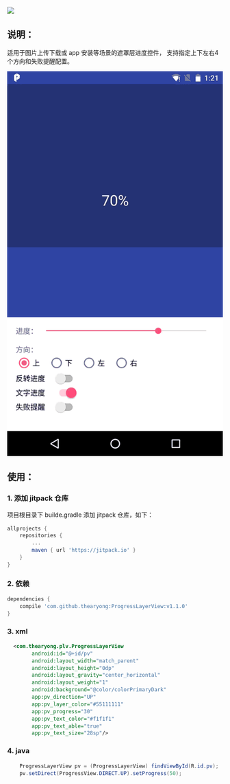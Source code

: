
[![](https://jitpack.io/v/thearyong/ProgressLayerView.svg)](https://jitpack.io/#thearyong/ProgressLayerView)

## 说明：
适用于图片上传下载或 app 安装等场景的遮罩层进度控件，
支持指定上下左右4个方向和失败提醒配置。

![gif](./captures/1.gif)

## 使用：

### 1. 添加 jitpack 仓库

项目根目录下 builde.gradle 添加 jitpack 仓库，如下：

``` gradle
allprojects {
    repositories {
        ...
        maven { url 'https://jitpack.io' }
    }
}
```

### 2. 依赖

```gradle
dependencies {
    compile 'com.github.thearyong:ProgressLayerView:v1.1.0'
}
```

### 3. xml
``` xml
  <com.thearyong.plv.ProgressLayerView
        android:id="@+id/pv"
        android:layout_width="match_parent"
        android:layout_height="0dp"
        android:layout_gravity="center_horizontal"
        android:layout_weight="1"
        android:background="@color/colorPrimaryDark"
        app:pv_direction="UP"
        app:pv_layer_color="#55111111"
        app:pv_progress="30"
        app:pv_text_color="#f1f1f1"
        app:pv_text_able="true"
        app:pv_text_size="28sp"/>

```
### 4. java

``` java
    ProgressLayerView pv = (ProgressLayerView) findViewById(R.id.pv);
    pv.setDirect(ProgressView.DIRECT.UP).setProgress(50);

```

